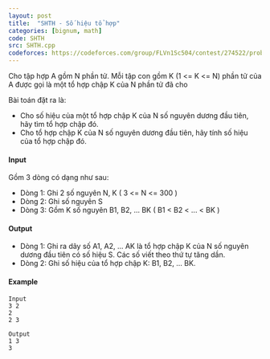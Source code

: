 ```yaml
---
layout: post
title:  "SHTH - Số hiệu tổ hợp"
categories: [bignum, math]
code: SHTH
src: SHTH.cpp
codeforces: https://codeforces.com/group/FLVn1Sc504/contest/274522/problem/C
---
```



Cho tập hợp A gồm N phần tử. Mỗi tập con gồm K (1 <= K <= N) phần tử của A được gọi là một tổ hợp chập K của N phần tử đã cho

Bài toán đặt ra là:

+ Cho số hiệu của một tổ hợp chập K của N số nguyên dương đầu tiên, hãy tìm tổ hợp chập đó.
+ Cho tổ hợp chập K của N số nguyên dương đầu tiên, hãy tính số hiệu của tổ hợp chập đó.

#### Input

Gồm 3 dòng có dạng như sau:

+ Dòng 1: Ghi 2 số nguyên N, K ( 3 <= N <= 300 )
+ Dòng 2: Ghi số nguyên S
+ Dòng 3: Gồm K số nguyên B1, B2, ... BK ( B1 < B2 < ... < BK )

#### Output

+ Dòng 1: Ghi ra dãy số A1, A2, ... AK là tổ hợp chập K của N số nguyên dương đầu tiên có số hiệu S. Các số viết theo thứ tự tăng dần.
+ Dòng 2: Ghi số hiệu của tổ hợp chập K: B1, B2, ... BK.

#### Example

```
Input
3 2 
2
2 3

Output
1 3
3
```

<!--more-->

